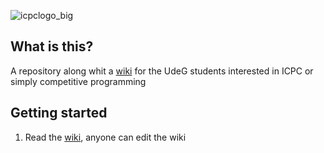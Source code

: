 ![icpclogo_big](https://user-images.githubusercontent.com/28017456/37076648-2e50c626-219d-11e8-8695-cb8cc376f806.png)

## What is this?
A repository along whit a [wiki](https://github.com/Franco1010/ACM-ICPC/wiki) for the UdeG students interested in ICPC or simply competitive programming

## Getting started
  
  1. Read the [wiki](https://github.com/Franco1010/ACM-ICPC/wiki), anyone can edit the wiki

